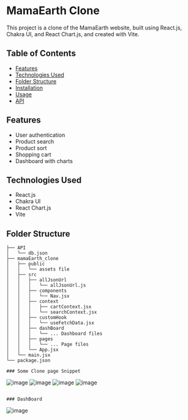 # MamaEarth Clone

This project is a clone of the MamaEarth website, built using React.js, Chakra UI, and React Chart.js, and created with Vite.

## Table of Contents

- [Features](#features)
- [Technologies Used](#technologies-used)
- [Folder Structure](#folder-structure)
- [Installation](#installation)
- [Usage](#usage)
- [API](#api)

## Features

- User authentication
- Product search
- Product sort
- Shopping cart
- Dashboard with charts

## Technologies Used

- React.js
- Chakra UI
- React Chart.js
- Vite

## Folder Structure

```plaintext
├── API
│   └── db.json
├── mamaEarth_clone
│   ├── public
│   │   └── assets file
│   ├── src
│   │   ├── allJsonUrl
│   │   │   └── allJsonUrl.js
│   │   ├── components
│   │   │   └── Nav.jsx
│   │   ├── context
│   │   │   ├── cartContext.jsx
│   │   │   └── searchContext.jsx
│   │   ├── customHook
│   │   │   └── useFetchData.jsx
│   │   ├── dashBoard
│   │   │   └── ... Dashboard files
│   │   ├── pages
│   │   │   └── ... Page files
│   │   └── App.jsx
│   └── main.jsx
└── package.json

### Some Clone page Snippet
```
![image](https://github.com/SurabhiMoond/mamaEarth_Clone/assets/154314470/b963b58a-cccd-4b13-ba9f-2e5f21b9da76)
![image](https://github.com/SurabhiMoond/mamaEarth_Clone/assets/154314470/d80feff5-5700-4b45-9fcd-7fe9a10803c9)
![image](https://github.com/SurabhiMoond/mamaEarth_Clone/assets/154314470/057cd7b1-32c7-4622-aeb9-73200d026f0d)
![image](https://github.com/SurabhiMoond/mamaEarth_Clone/assets/154314470/2516258b-edaa-4ee2-a83e-8750a93d64d1)
```

### DashBoard
```
![image](https://github.com/SurabhiMoond/mamaEarth_Clone/assets/154314470/29a3c4ff-444d-4c9b-afdd-bbb9e0abb069)


